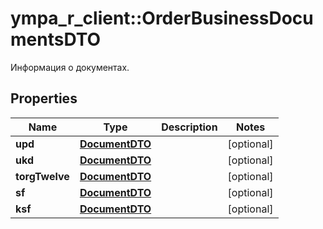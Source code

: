 # ympa_r_client::OrderBusinessDocumentsDTO

Информация о документах. 

## Properties
Name | Type | Description | Notes
------------ | ------------- | ------------- | -------------
**upd** | [**DocumentDTO**](DocumentDTO.md) |  | [optional] 
**ukd** | [**DocumentDTO**](DocumentDTO.md) |  | [optional] 
**torgTwelve** | [**DocumentDTO**](DocumentDTO.md) |  | [optional] 
**sf** | [**DocumentDTO**](DocumentDTO.md) |  | [optional] 
**ksf** | [**DocumentDTO**](DocumentDTO.md) |  | [optional] 


